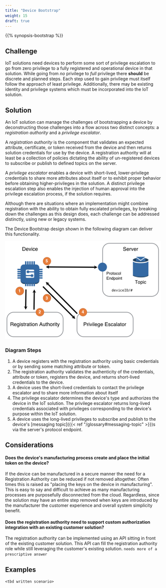 ```yaml
---
title: "Device Bootstrap"
weight: 15
draft: true
---
```


{{% synopsis-bootstrap %}}
<!--more-->

## Challenge
IoT solutions need devices to perform some sort of privilege escalation to go from zero privilege to a fully registered and operational device in that solution. While going from *no* privilege to *full* privilege there **should** be discrete and planned steps. Each step used to gain privilege must itself follow the approach of least privilege. Additionally, there may be existing identity and privilege systems which must be incorporated into the IoT solution. 

## Solution
An IoT solution can manage the challenges of bootstrapping a device by deconstructing those challenges into a flow across two distinct concepts: a *registration authority* and a *privilege escalator*.  

A *registration authority* is the component that validates an expected attribute, certificate, or token received from the device and then returns solution credentials for use by the device. A registration authority will at least be a collection of policies dictating the ability of un-registered devices to subscribe or publish to defined topics on the server.

A *privilege escalator* enables a device with short-lived, lower-privilege credentials to share more attributes about itself or to exhibit proper behavior before obtaining higher-privileges in the solution. A distinct privilege escalation step also enables the injection of human approval into the privilege escalation process, if the solution requires. 

Although there are situations where an implementation might combine registration with the ability to obtain fully escalated privileges, by breaking down the challenges as this design does, each challenge can be addressed distinctly, using new or legacy systems. 

The Device Bootstrap design shown in the following diagram can deliver this functionality.

![Device Bootstrapping](bootstrap.png)

### Diagram Steps
1. A device registers with the registration authority using basic credentials or by sending some matching attribute or token.
2. The registration authority validates the authenticity of the credentials, attribute or token, registers the device, and returns short-lived credentials to the device.
3. A device uses the short-lived credentials to contact the privilege escalator and to share more information about itself
4. The privilege escalator determines the device's type and authorizes the device in the IoT solution. The privilege escalator returns long-lived credentials associated with privileges corresponding to the device's purpose within the IoT solution.
5. A device uses the long-lived privileges to subscribe and publish to the device's [messaging topic]({{< ref "/glossary#messaging-topic" >}})s via the server's protocol endpoint.

## Considerations
#### Does the device's manufacturing process create and place the initial token on the device?

If the device can be manufactured in a secure manner the need for a Registration Authority can be reduced if not removed altogether. Often times this is raised as "placing the keys on the device in manufacturing". This is easy to say and difficult to achieve as many manufacturing processes are purposefully disconnected from the cloud. Regardless, since the solution may have an entire step removed when keys are introduced by the manufacturer the customer experience and overall system simplicity benefit.  

#### Does the registration authority need to support custom authorization integration with an existing customer solution?

The registration authority can be implemented using an API sitting in front of the existing customer solution. This API can fill the registration authority role while still leveraging the customer's existing solution. `needs more of a prescriptive answer`  

## Examples

    <tbd written scenario>